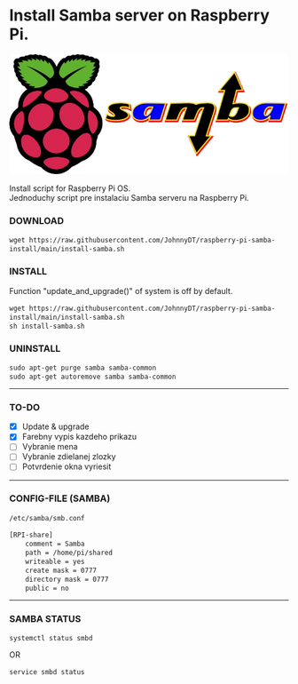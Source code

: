 # Install Samba server on Raspberry Pi.


![Raspberry Pi and Samba](/images/rpi-samba.jpg)

Install script for Raspberry Pi OS.  
Jednoduchy script pre instalaciu Samba serveru na Raspberry Pi.

### DOWNLOAD
```
wget https://raw.githubusercontent.com/JohnnyDT/raspberry-pi-samba-install/main/install-samba.sh
```

### INSTALL
Function "update_and_upgrade()" of system is off by default.
```
wget https://raw.githubusercontent.com/JohnnyDT/raspberry-pi-samba-install/main/install-samba.sh
sh install-samba.sh
```
### UNINSTALL
```
sudo apt-get purge samba samba-common
sudo apt-get autoremove samba samba-common
```

---
### TO-DO
- [x] Update & upgrade
- [x] Farebny vypis kazdeho prikazu
- [ ] Vybranie mena
- [ ] Vybranie zdielanej zlozky
- [ ] Potvrdenie okna vyriesit

---
### CONFIG-FILE (SAMBA)

```
/etc/samba/smb.conf
```

```
[RPI-share]      
    comment = Samba
    path = /home/pi/shared  
    writeable = yes
    create mask = 0777
    directory mask = 0777
    public = no
```

---

### SAMBA STATUS
```
systemctl status smbd
```
OR
```
service smbd status 
```
